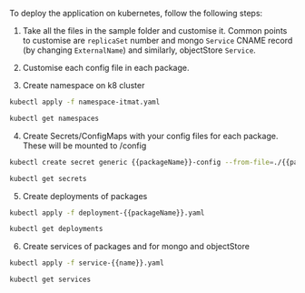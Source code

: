 To deploy the application on kubernetes, follow the following steps:

1. Take all the files in the sample folder and customise it. Common points to customise are `replicaSet` number and mongo `Service` CNAME record (by changing `ExternalName`) and similarly, objectStore `Service`.

2. Customise each config file in each package.

3. Create namespace on k8 cluster
```Bash
kubectl apply -f namespace-itmat.yaml
```

```Bash
kubectl get namespaces
```

4. Create Secrets/ConfigMaps with your config files for each package. These will be mounted to /config
```Bash
kubectl create secret generic {{packageName}}-config --from-file=./{{packagePath}}/config/config.json
```

```Bash
kubectl get secrets
```

5. Create deployments of packages
```Bash
kubectl apply -f deployment-{{packageName}}.yaml
```

```Bash
kubectl get deployments
```

6. Create services of packages and for mongo and objectStore
```Bash
kubectl apply -f service-{{name}}.yaml
```

```Bash
kubectl get services
```
